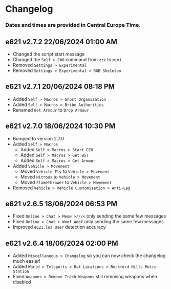 # Changelog

### Dates and times are provided in Central Europe Time.

## e621 v2.7.2 22/06/2024 01:00 AM

- Changed the script start message
- Changed the `Self > EWO` command from `zzz` to `mimi`
- Removed `Settings > Experimental`
- Removed `Settings > Experimental > RGB Skeleton`

## e621 v2.7.1 20/06/2024 08:18 PM

- Added `Self > Macros > Ghost Organization`
- Added `Self > Macros > Bribe Authorities`
- Renamed `Get Armour` to `Drop Armour`

## e621 v2.7.0 18/06/2024 10:30 PM

- Bumped to version 2.7.0
- Added `Self > Macros`
    - Added `Self > Macros > Start CEO`
    - Added `Self > Macros > Get BST`
    - Added `Self > Macros > Get Armour`
- Added `Vehicle > Movement`
    - Moved `Vehicle Fly` to `Vehicle > Movement`
    - Moved `Nitrous` to `Vehicle > Movement`
    - Moved `Flamethrower` to `Vehicle > Movement`
- Removed `Vehicle > Vehicle Customisation > Anti-Lag`

## e621 v2.6.5 18/06/2024 06:53 PM

- Fixed `Online > Chat > Meow >///<` only sending the same few messages
- Fixed `Online > Chat > Woof Woof` only sending the same few messages
- Improved `e621.lua User` detection accuracy

## e621 v2.6.4 18/06/2024 02:00 PM

- Added `Miscellaneous > Changelog` so you can now check the changelog much easier!
- Added `World > Teleports > Rat Locations > Rockford Hills Metro Station`
- Fixed `Weapons > Remove Trash Weapons` still removing weapons when disabled
